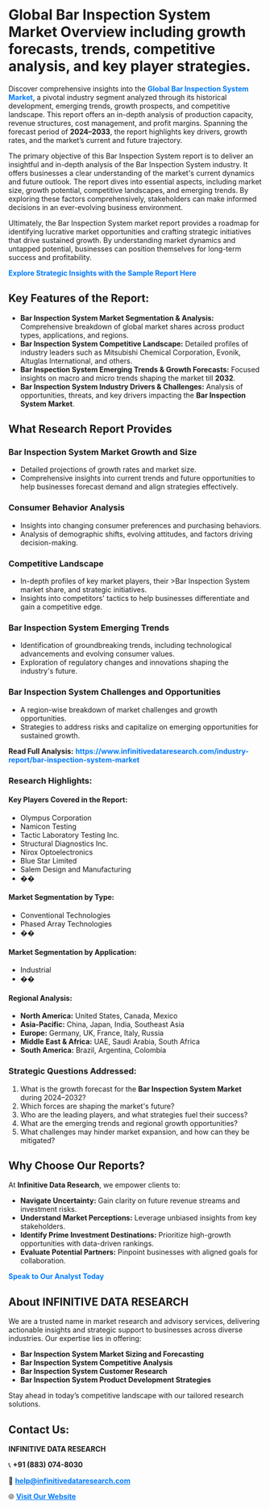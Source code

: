 <h1>Global Bar Inspection System Market Overview including growth forecasts, trends, competitive analysis, and key player strategies.</h1>
<p>
Discover comprehensive insights into the 
<a href="https://www.infinitivedataresearch.com/industry-report/bar-inspection-system-market" rel="dofollow" style="color: #007BFF; text-decoration: none;"><strong>Global Bar Inspection System Market</strong></a>, a pivotal industry segment analyzed through its historical development, emerging trends, growth prospects, and competitive landscape. This report offers an in-depth analysis of production capacity, revenue structures, cost management, and profit margins. Spanning the forecast period of <strong>2024–2033</strong>, the report highlights key drivers, growth rates, and the market’s current and future trajectory.
</p>
<p>
The primary objective of this Bar Inspection System report is to deliver an insightful and in-depth analysis of the Bar Inspection System industry. It offers businesses a clear understanding of the market's current dynamics and future outlook. The report dives into essential aspects, including market size, growth potential, competitive landscapes, and emerging trends. By exploring these factors comprehensively, stakeholders can make informed decisions in an ever-evolving business environment.
</p>
<p>
Ultimately, the Bar Inspection System market report provides a roadmap for identifying lucrative market opportunities and crafting strategic initiatives that drive sustained growth. By understanding market dynamics and untapped potential, businesses can position themselves for long-term success and profitability.
</p>
<p>
<a href="https://www.infinitivedataresearch.com/request-sample/reportId=108897" style="color: #007BFF; text-decoration: none;"><strong>Explore Strategic Insights with the Sample Report Here</strong></a>
</p>

<h2>Key Features of the Report:</h2>
<ul>
<li><strong>Bar Inspection System Market Segmentation & Analysis:</strong> Comprehensive breakdown of global market shares across product types, applications, and regions.</li>
<li><strong>Bar Inspection System Competitive Landscape:</strong> Detailed profiles of industry leaders such as Mitsubishi Chemical Corporation, Evonik, Altuglas International, and others.</li>
<li><strong>Bar Inspection System Emerging Trends & Growth Forecasts:</strong> Focused insights on macro and micro trends shaping the market till <strong>2032</strong>.</li>
<li><strong>Bar Inspection System Industry Drivers & Challenges:</strong> Analysis of opportunities, threats, and key drivers impacting the <strong>Bar Inspection System Market</strong>.</li>
</ul>

<h2>What Research Report Provides</h2>
<h3>Bar Inspection System Market Growth and Size</h3>
<ul>
<li>Detailed projections of growth rates and market size.</li>
<li>Comprehensive insights into current trends and future opportunities to help businesses forecast demand and align strategies effectively.</li>
</ul>

<h3>Consumer Behavior Analysis</h3>
<ul>
<li>Insights into changing consumer preferences and purchasing behaviors.</li>
<li>Analysis of demographic shifts, evolving attitudes, and factors driving decision-making.</li>
</ul>

<h3>Competitive Landscape</h3>
<ul>
<li>In-depth profiles of key market players, their >Bar Inspection System market share, and strategic initiatives.</li>
<li>Insights into competitors' tactics to help businesses differentiate and gain a competitive edge.</li>
</ul>

<h3>Bar Inspection System Emerging Trends</h3>
<ul>
<li>Identification of groundbreaking trends, including technological advancements and evolving consumer values.</li>
<li>Exploration of regulatory changes and innovations shaping the industry's future.</li>
</ul>

<h3>Bar Inspection System Challenges and Opportunities</h3>
<ul>
<li>A region-wise breakdown of market challenges and growth opportunities.</li>
<li>Strategies to address risks and capitalize on emerging opportunities for sustained growth.</li>
</ul>
<p><strong>Read Full Analysis:</strong> <a href="https://www.infinitivedataresearch.com/industry-report/bar-inspection-system-market" rel="dofollow" style="color: #007BFF; text-decoration: none;"><strong>https://www.infinitivedataresearch.com/industry-report/bar-inspection-system-market</strong></a></p>
<h3>Research Highlights:</h3>
<h4>Key Players Covered in the Report:</h4>
<ul><li>Olympus Corporation</li><li>Namicon Testing</li><li>Tactic Laboratory Testing Inc.</li><li>Structural Diagnostics Inc.</li><li>Nirox Optoelectronics</li><li>Blue Star Limited</li><li>Salem Design and Manufacturing</li><li>��</li></ul>
<h4>Market Segmentation by Type:</h4>
<ul><li>Conventional Technologies</li><li>Phased Array Technologies</li><li>��</li></ul>
<h4>Market Segmentation by Application:</h4>
<ul><li>Industrial</li><li>��</li></ul>

<h4>Regional Analysis:</h4>
<ul>
<li><strong>North America:</strong> United States, Canada, Mexico</li>
<li><strong>Asia-Pacific:</strong> China, Japan, India, Southeast Asia</li>
<li><strong>Europe:</strong> Germany, UK, France, Italy, Russia</li>
<li><strong>Middle East & Africa:</strong> UAE, Saudi Arabia, South Africa</li>
<li><strong>South America:</strong> Brazil, Argentina, Colombia</li>
</ul>

<h3>Strategic Questions Addressed:</h3>
<ol>
<li>What is the growth forecast for the <strong>Bar Inspection System Market</strong> during 2024–2032?</li>
<li>Which forces are shaping the market's future?</li>
<li>Who are the leading players, and what strategies fuel their success?</li>
<li>What are the emerging trends and regional growth opportunities?</li>
<li>What challenges may hinder market expansion, and how can they be mitigated?</li>
</ol>

<h2>Why Choose Our Reports?</h2>
<p>At <strong>Infinitive Data Research</strong>, we empower clients to:</p>
<ul>
<li><strong>Navigate Uncertainty:</strong> Gain clarity on future revenue streams and investment risks.</li>
<li><strong>Understand Market Perceptions:</strong> Leverage unbiased insights from key stakeholders.</li>
<li><strong>Identify Prime Investment Destinations:</strong> Prioritize high-growth opportunities with data-driven rankings.</li>
<li><strong>Evaluate Potential Partners:</strong> Pinpoint businesses with aligned goals for collaboration.</li>
</ul>
<p><a href="https://www.infinitivedataresearch.com/industry-report/bar-inspection-system-market" rel="dofollow" style="color: #007BFF; text-decoration: none;"><strong>Speak to Our Analyst Today</strong></a></p>

<h2>About INFINITIVE DATA RESEARCH</h2>
<p>We are a trusted name in market research and advisory services, delivering actionable insights and strategic support to businesses across diverse industries. Our expertise lies in offering:</p>
<ul>
<li><strong>Bar Inspection System Market Sizing and Forecasting</strong></li>
<li><strong>Bar Inspection System Competitive Analysis</strong></li>
<li><strong>Bar Inspection System Customer Research</strong></li>
<li><strong>Bar Inspection System Product Development Strategies</strong></li>
</ul>
<p>Stay ahead in today’s competitive landscape with our tailored research solutions.</p>

<h2>Contact Us:</h2>
<p><strong>INFINITIVE DATA RESEARCH</strong></p>
<p>📞 <strong>+91 (883) 074-8030</strong></p>
<p>📧 <strong><a href="mailto:help@infinitivedataresearch.com" style="color: #007BFF;">help@infinitivedataresearch.com</a></strong></p>
<p>🌐 <strong><a href="https://www.infinitivedataresearch.com" rel="dofollow" style="color: #007BFF;">Visit Our Website</a></strong></p>